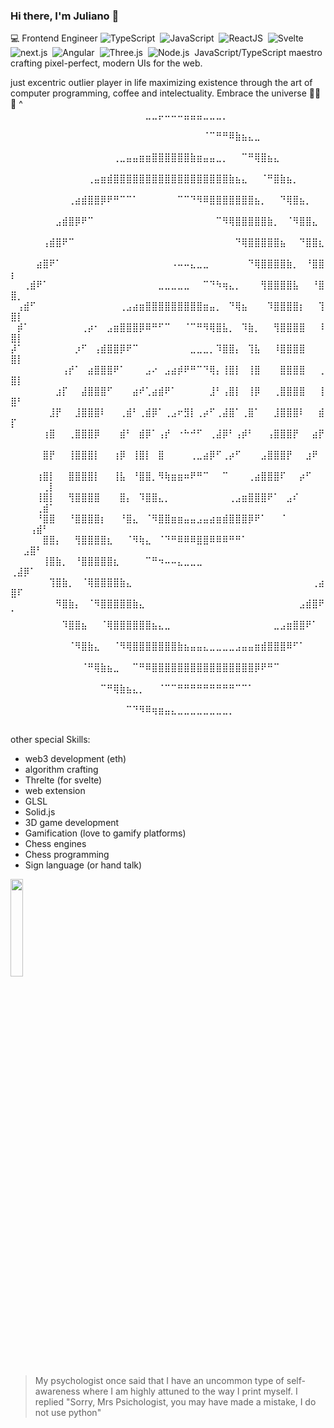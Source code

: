 
### Hi there, I'm Juliano 👋

💻 Frontend Engineer
![TypeScript](https://img.shields.io/badge/-TypeScript-05122A?style=flat&logo=typeScript&logoColor=007ACC)&nbsp;
![JavaScript](https://img.shields.io/badge/-JavaScript-05122A?style=flat&logo=javascript)&nbsp;
![ReactJS](https://img.shields.io/badge/-ReactJS-05122A?style=flat&logo=react&logoColor=61DAFB)&nbsp;
![Svelte](https://img.shields.io/badge/-Svelte-05122A?style=flat&logo=svelte&logoColor=FF3E00)&nbsp;
![next.js](https://img.shields.io/badge/-next.js-05122A?style=flat&logo=nextdotjs&logoColor=white)&nbsp;
![Angular](https://img.shields.io/badge/-Angular2-05122A?style=flat&logo=angular&logoColor=DD0031)&nbsp;
![Three.js](https://img.shields.io/badge/-Three.js-05122A?style=flat&logo=threedotjs&logoColor=000000)&nbsp;
![Node.js](https://img.shields.io/badge/-Node.js-05122A?style=flat&logo=node.js&logoColor=43853D)&nbsp;
JavaScript/TypeScript maestro crafting pixel-perfect, modern UIs for the web.

just excentric outlier player in life maximizing existence through the art of computer programming,
coffee and intelectuality. Embrace the universe 🍷🗿🌿
^
⠀⠀⠀⠀⠀⠀⠀⠀⠀⠀⠀⠀⠀⠀⠀⠀⠀⠀⠀⠀⠀⣀⣀⡤⠤⠤⠤⣤⣤⣤⣀⣀⣀⡀⠀⠀⠀⠀⠀⠀⠀⠀⠀⠀⠀⠀⠀⠀⠀⠀⠀⠀⠀⠀⠀⠀
⠀⠀⠀⠀⠀⠀⠀⠀⠀⠀⠀⠀⠀⠀⠀⠀⠀⠀⠀⠀⠀⠀⠀⠀⠀⠀⠀⠀⠀⠀⠈⠉⠛⠛⠿⣷⣦⣄⣀⠀⠀⠀⠀⠀⠀⠀⠀⠀⠀⠀⠀⠀⠀⠀⠀⠀
⠀⠀⠀⠀⠀⠀⠀⠀⠀⠀⠀⠀⠀⠀⠀⠀⢀⣀⣤⣤⣶⣶⣿⣿⣿⣿⣿⣿⣷⣶⣤⣤⣀⡀⠀⠀⠉⠛⢿⣿⣦⣄⠀⠀⠀⠀⠀⠀⠀⠀⠀⠀⠀⠀⠀⠀
⠀⠀⠀⠀⠀⠀⠀⠀⠀⠀⠀⠀⢀⣤⣶⣾⣿⣿⣿⣿⣿⣿⣿⣿⣿⣿⣿⣿⣿⣿⣿⣿⣿⣿⣷⣦⣄⠀⠀⠈⠛⣿⣷⣦⡀⠀⠀⠀⠀⠀⠀⠀⠀⠀⠀⠀
⠀⠀⠀⠀⠀⠀⠀⠀⠀⢀⣴⣾⣿⣿⡿⠟⠛⠉⠉⠁⠀⠀⠀⠀⠀⠀⠉⠉⠙⠻⠿⣿⣿⣿⣿⣿⣿⣿⣦⡀⠀⠀⠙⢿⣿⣦⡀⠀⠀⠀⠀⠀⠀⠀⠀⠀
⠀⠀⠀⠀⠀⠀⠀⣠⣾⣿⡿⠟⠉⠀⠀⠀⠀⠀⠀⠀⠀⠀⠀⠀⠀⠀⠀⠀⠀⠀⠀⠀⠉⠻⢿⣿⣿⣿⣿⣿⣷⡀⠀⠈⠻⣿⣿⣄⠀⠀⠀⠀⠀⠀⠀⠀
⠀⠀⠀⠀⠀⢠⣾⣿⠟⠉⠀⠀⠀⠀⠀⠀⠀⠀⠀⠀⠀⠀⠀⠀⠀⠀⠀⠀⠀⠀⠀⠀⠀⠀⠀⠙⢿⣿⣿⣿⣿⣿⣦⠀⠀⠙⣿⣿⣆⠀⠀⠀⠀⠀⠀⠀
⠀⠀⠀⠀⣴⣿⠟⠁⠀⠀⠀⠀⠀⠀⠀⠀⠀⠀⠀⠀⠀⠀⠀⠀⠀⠠⠤⠤⣄⣀⣀⠀⠀⠀⠀⠀⠀⠙⢿⣿⣿⣿⣿⣷⡀⠀⠘⣿⣿⡆⠀⠀⠀⠀⠀⠀
⠀⠀⢀⣾⠟⠁⠀⠀⠀⠀⠀⠀⠀⠀⠀⠀⠀⠀⠀⠀⠀⠀⠀⣀⣀⣀⣀⣀⠀⠀⠉⠙⠳⢶⣄⡀⠀⠀⠀⢻⣿⣿⣿⣿⣧⠀⠀⠘⣿⣿⡀⠀⠀⠀⠀⠀
⠀⢠⣾⠋⠀⠀⠀⠀⠀⠀⠀⠀⠀⠀⠀⠀⠀⢀⣠⣴⣶⣿⣿⣿⣿⣿⣿⣿⣿⣿⣶⣤⡀⠀⠙⢿⣦⠀⠀⠀⠹⣿⣿⣿⣿⡆⠀⠀⢹⣿⡇⠀⠀⠀⠀⠀
⠀⡾⠁⠀⠀⠀⠀⠀⠀⠀⠀⢀⡴⠂⠀⣠⣶⣿⣿⣿⡿⠿⠛⠋⠉⠀⠀⠈⠉⠛⠻⢿⣿⣧⡀⠀⠹⣷⡀⠀⠀⢻⣿⣿⣿⣿⠀⠀⠸⣿⡇⠀⠀⠀⠀⠀
⡼⠁⠀⠀⠀⠀⠀⠀⠀⠀⡰⠋⠀⢠⣾⣿⣿⡿⠟⠉⠀⠀⠀⠀⠀⠀⠀⠀⣀⣀⣀⡀⠹⣿⣿⡄⠀⢹⣧⠀⠀⠸⣿⣿⣿⣿⠀⠀⠀⣿⡇⠀⠀⠀⠀⠀
⠀⠀⠀⠀⠀⠀⠀⠀⢠⡞⠁⠀⣴⣿⣿⣿⠟⠁⠀⠀⠀⣠⠔⠀⣠⣴⡾⠟⠛⠉⠙⢿⡄⢸⣿⡇⠀⢸⣿⠀⠀⠀⣿⣿⣿⣿⠀⠀⢀⣿⡇⠀⠀⠀⠀⠀
⠀⠀⠀⠀⠀⠀⠀⣰⡏⠀⠀⣼⣿⣿⣿⠋⠀⠀⠀⣴⠞⢁⣴⣾⠟⠁⠀⠀⠀⠀⠀⣸⠃⢠⣿⡇⠀⢸⡿⠀⠀⢀⣿⣿⣿⣿⠀⠀⢸⣿⠃⠀⠀⠀⠀⠀
⠀⠀⠀⠀⠀⠀⣸⡟⠀⠀⣸⣿⣿⣿⠇⠀⠀⢀⣾⠃⢀⣾⡿⠁⢀⣠⠖⣻⡇⢀⡴⠋⢀⣼⣿⠁⢀⣿⠁⠀⠀⣸⣿⣿⣿⠇⠀⠀⣾⡏⠀⠀⠀⠀⠀⠀
⠀⠀⠀⠀⠀⢰⣿⠀⠀⢀⣿⣿⣿⡿⠀⠀⠀⣾⠃⠀⣾⡿⠁⢠⡞⠀⠐⠓⠚⠋⠀⢀⣼⡿⠃⢠⡾⠃⠀⠀⢠⣿⣿⣿⡟⠀⠀⣴⡟⠀⠀⠀⠀⠀⠀⠀
⠀⠀⠀⠀⠀⣿⡟⠀⠀⢸⣿⣿⣿⡇⠀⠀⢰⡿⠀⢸⣿⡇⠀⣿⠀⠀⠀⠀⢀⣀⣴⡿⠋⢀⡴⠋⠀⠀⠀⣠⣿⣿⣿⡟⠀⠀⣰⠟⠀⠀⠀⠀⠀⠀⠀⠀
⠀⠀⠀⠀⢰⣿⡇⠀⠀⣿⣿⣿⣿⡇⠀⠀⢸⣧⠀⠘⣿⣿⡀⠻⢷⣶⣶⠶⠟⠛⠉⠀⠀⠉⠀⠀⠀⢀⣴⣿⣿⣿⠏⠀⠀⡴⠋⠀⠀⠀⠀⠀⠀⠀⢀⡇
⠀⠀⠀⠀⢸⣿⡇⠀⠀⢻⣿⣿⣿⣿⠀⠀⠀⣿⡄⠀⠹⣿⣿⣄⡀⠀⠀⠀⠀⠀⠀⠀⠀⠀⢀⣠⣶⣿⣿⣿⠟⠁⠀⣠⠎⠀⠀⠀⠀⠀⠀⠀⠀⢀⣾⠁
⠀⠀⠀⠀⠘⣿⣿⠀⠀⠘⣿⣿⣿⣿⡆⠀⠀⠘⣿⣄⠀⠈⠻⣿⣿⣶⣶⣤⣤⣠⣤⣴⣶⣾⣿⣿⣿⡿⠟⠁⠀⠀⠈⠀⠀⠀⠀⠀⠀⠀⠀⠀⢠⣾⠃⠀
⠀⠀⠀⠀⠀⣿⣿⡄⠀⠀⢻⣿⣿⣿⣿⣆⠀⠀⠈⠻⢷⣄⠀⠈⠙⠛⠿⠿⠿⣿⣿⠿⠿⠿⠛⠛⠁⠀⠀⠀⠀⠀⠀⠀⠀⠀⠀⠀⠀⠀⠀⣠⣿⠃⠀⠀
⠀⠀⠀⠀⠀⢸⣿⣷⡀⠀⠘⣿⣿⣿⣿⣿⣆⠀⠀⠀⠀⠉⠛⠲⠤⠤⣄⣀⣀⣀⠀⠀⠀⠀⠀⠀⠀⠀⠀⠀⠀⠀⠀⠀⠀⠀⠀⠀⠀⢀⣼⡿⠁⠀⠀⠀
⠀⠀⠀⠀⠀⠀⢹⣿⣷⡀⠀⠈⢿⣿⣿⣿⣿⣷⣄⠀⠀⠀⠀⠀⠀⠀⠀⠀⠀⠀⠀⠀⠀⠀⠀⠀⠀⠀⠀⠀⠀⠀⠀⠀⠀⠀⠀⢀⣴⣿⠏⠀⠀⠀⠀⠀
⠀⠀⠀⠀⠀⠀⠀⠻⣿⣷⡄⠀⠈⠻⣿⣿⣿⣿⣿⣷⣄⠀⠀⠀⠀⠀⠀⠀⠀⠀⠀⠀⠀⠀⠀⠀⠀⠀⠀⠀⠀⠀⠀⠀⠀⣠⣾⣿⠟⠁⠀⠀⠀⠀⠀⠀
⠀⠀⠀⠀⠀⠀⠀⠀⠹⣿⣿⣦⠀⠀⠈⢿⣿⣿⣿⣿⣿⣿⣦⣄⣀⠀⠀⠀⠀⠀⠀⠀⠀⠀⠀⠀⠀⠀⠀⠀⠀⣀⣠⣶⣿⣿⠟⠁⠀⠀⠀⠀⠀⠀⠀⠀
⠀⠀⠀⠀⠀⠀⠀⠀⠀⠈⠻⣿⣷⣄⠀⠀⠈⠻⢿⣿⣿⣿⣿⣿⣿⣿⣷⣦⣤⣤⣄⣀⣀⣀⣀⣠⣤⣤⣶⣾⣿⣿⣿⠿⠋⠁⠀⠀⠀⠀⠀⠀⠀⠀⠀⠀
⠀⠀⠀⠀⠀⠀⠀⠀⠀⠀⠀⠈⠛⢿⣷⣦⣀⠀⠀⠉⠛⠿⣿⣿⣿⣿⣿⣿⣿⣿⣿⣿⣿⣿⣿⣿⣿⣿⡿⠟⠛⠉⠀⠀⠀⠀⠀⠀⠀⠀⠀⠀⠀⠀⠀⠀
⠀⠀⠀⠀⠀⠀⠀⠀⠀⠀⠀⠀⠀⠀⠉⠛⢿⣷⣦⣄⡀⠀⠀⠈⠉⠉⠛⠛⠛⠛⠛⠛⠛⠛⠛⠉⠉⠁⠀⠀⠀⠀⠀⠀⠀⠀⠀⠀⠀⠀⠀⠀⠀⠀⠀⠀
⠀⠀⠀⠀⠀⠀⠀⠀⠀⠀⠀⠀⠀⠀⠀⠀⠀⠀⠉⠙⠻⠿⢶⣶⣤⣄⣀⣀⣀⣀⣀⣀⣀⣀⡀⠀⠀⠀⠀⠀⠀⠀⠀⠀⠀⠀⠀⠀⠀⠀⠀⠀⠀⠀⠀⠀⠀⠀⠀⠀⠀⠀⠀⠀⠀⠀⠀⠀⠀⠀⠀⠀⠀⠀⠀⠀⠀⠀⠀⠀⠀⠀⠀⠀⠀⠀⠀⠀⠀⠀⠀⠀⠀


other special Skills:
- web3 development (eth)
- algorithm crafting
- Threlte (for svelte)
- web extension
- GLSL
- Solid.js
- 3D game development
- Gamification (love to gamify platforms)
- Chess engines
- Chess programming
- Sign language (or hand talk)

<p >
 <img 
      width="20%" 
      src="https://media.tenor.com/JJ_is357rXYAAAAd/spike-monkey-typing.gif" />


> My psychologist once said that I have an uncommon
> type of self-awareness where I am highly attuned 
> to the way I print myself. I replied
> "Sorry, Mrs Psichologist, 
> you may have made a mistake, I do not use python" 
